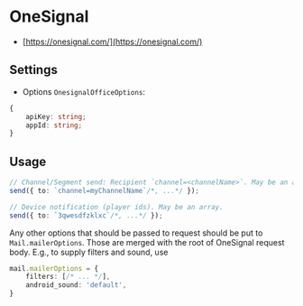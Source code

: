 # OneSignal

- [https://onesignal.com/](https://onesignal.com/)

## Settings

- Options `OnesignalOfficeOptions`:

```typescript
{
    apiKey: string;
    appId: string;
}
```

## Usage

```typescript
// Channel/Segment send: Recipient `channel=<channelName>`. May be an array.
send({ to: `channel=myChannelName`/*, ...*/ });

// Device notification (player ids). May be an array.
send({ to: `3qwesdfzklxc`/*, ...*/ });
```
Any other options that should be passed to request should be put to `Mail.mailerOptions`. Those are merged with the root of OneSignal request body. E.g., to supply filters and sound, use

```typescript
mail.mailerOptions = {
    filters: [/* ... */],
    android_sound: 'default',
}
```
